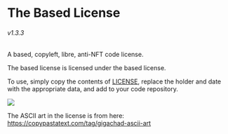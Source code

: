 # The Based License
###### v1.3.3

A based, copyleft, libre, anti-NFT code license.

The based license is licensed under the based license.

To use, simply copy the contents of [LICENSE](./LICENSE), replace the holder and date with the appropriate data, and add to your code repository.

![](https://pool.jortage.com/voringme/misskey/8b3a3413-e999-410a-ac69-950db8be9262.webp)

The ASCII art in the license is from here: https://copypastatext.com/tag/gigachad-ascii-art
